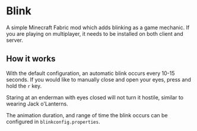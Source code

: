 # Blink 

A simple Minecraft Fabric mod which adds blinking as a game mechanic. If you are playing on multiplayer, it needs to be installed on both client and server.

## How it works

With the default configuration, an automatic blink occurs every 10-15 seconds. 
If you would like to manually close and open your eyes, press and hold the `r` key.

Staring at an enderman with eyes closed will not turn it hostile, similar to wearing Jack o'Lanterns.

The animation duration, and range of time the blink occurs can be configured in `blinkconfig.properties`.
